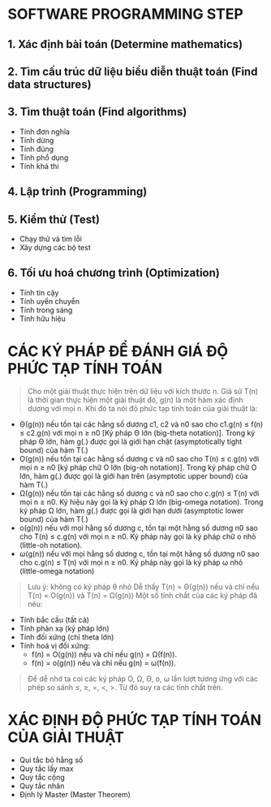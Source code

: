 # SOFTWARE PROGRAMMING STEP
## 1. Xác định bài toán (Determine mathematics)
## 2. Tìm cấu trúc dữ liệu biểu diễn thuật toán (Find data structures)
## 3. Tìm thuật toán (Find algorithms)
- Tính đơn nghĩa
- Tính dừng
- Tính đúng
- Tính phổ dụng
- Tính khả thi
## 4. Lập trình (Programming)
## 5. Kiểm thử (Test)
- Chạy thử và tìm lỗi
- Xây dựng các bộ test
## 6. Tối ưu hoá chương trình (Optimization)
- Tính tin cậy
- Tính uyển chuyển
- Tính trong sáng
- Tính hữu hiệu
# CÁC KÝ PHÁP ĐỂ ĐÁNH GIÁ ĐỘ PHỨC TẠP TÍNH TOÁN
> Cho một giải thuật thực hiện trên dữ liệu với kích thước n. Giả sử T(n) là thời gian thực hiện 
một giải thuật đó, g(n) là một hàm xác định dương với mọi n. Khi đó ta nói độ phức tạp tính toán của giải thuật là:
- Θ(g(n)) nếu tồn tại các hằng số dương c1, c2 và n0 sao cho c1.g(n) ≤ f(n) ≤ c2.g(n) với mọi n ≥ n0 [Ký pháp Θ lớn (big-theta notation)]. Trong ký pháp Θ lớn, hàm g(.) được gọi là giới hạn chặt (asymptotically tight bound) của hàm T(.)
- O(g(n)) nếu tồn tại các hằng số dương c và n0 sao cho T(n) ≤ c.g(n) với mọi n ≥ n0 [ký pháp chữ O lớn (big-oh notation)]. Trong ký pháp chữ O lớn, hàm g(.) được gọi là giới hạn trên (asymptotic upper bound) của hàm T(.)
- Ω(g(n)) nếu tồn tại các hằng số dương c và n0 sao cho c.g(n) ≤ T(n) với mọi n ≥ n0. Ký hiệu này gọi là ký pháp Ω lớn (big-omega notation). Trong ký pháp Ω lớn, hàm g(.) được gọi là giới hạn dưới (asymptotic lower bound) của hàm T(.)
- o(g(n)) nếu với mọi hằng số dương c, tồn tại một hằng số dương n0 sao cho T(n) ≤ c.g(n) với mọi n ≥ n0. Ký pháp này gọi là ký pháp chữ o nhỏ (little-oh notation).
- ω(g(n)) nếu với mọi hằng số dương c, tồn tại một hằng số dương n0 sao cho c.g(n) ≤ T(n) với mọi n ≥ n0. Ký pháp này gọi là ký pháp ω nhỏ (little-omega notation)
> Lưu ý: không có ký pháp θ nhỏ
> Dễ thấy T(n) = Θ(g(n)) nếu và chỉ nếu T(n) = O(g(n)) và T(n) = Ω(g(n))
> Một số tính chất của các ký pháp đã nêu:
- Tính bắc cầu (tất cả)
- Tính phản xạ (ký pháp lớn)
- Tính đối xứng (chỉ theta lớn)
- Tính hoá vị đối xứng:
  - f(n) = O(g(n)) nếu và chỉ nếu g(n) = Ω(f(n)).
  - f(n) = o(g(n)) nếu và chỉ nếu g(n) = ω(f(n)).
> Để dễ nhớ ta coi các ký pháp Ο, Ω, Θ, ο, ω lần lượt tương ứng với các phép so sánh ≤, ≥, =, <, >. Từ đó suy ra các tính chất trên.
# XÁC ĐỊNH ĐỘ PHỨC TẠP TÍNH TOÁN CỦA GIẢI THUẬT
- Qui tắc bỏ hằng số
- Quy tắc lấy max
- Quy tắc cộng
- Quy tắc nhân
- Định lý Master (Master Theorem)
